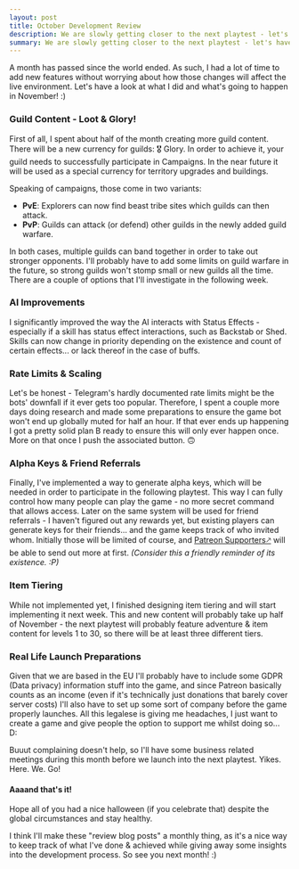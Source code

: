 ```yaml
---
layout: post
title: October Development Review
description: We are slowly getting closer to the next playtest - let's have a look at what happened behind the dev-curtains during the last month.
summary: We are slowly getting closer to the next playtest - let's have a look at what happened behind the dev-curtains during the last month.
---
```


A month has passed since the world ended. As such, I had a lot of time to add new features without worrying about how those changes will affect the live environment. Let's have a look at what I did and what's going to happen in November! :)

### Guild Content - Loot & Glory!
First of all, I spent about half of the month creating more guild content.
There will be a new currency for guilds: 🎖️ Glory. In order to achieve it, your guild needs to successfully participate in Campaigns. In the near future it will be used as a special currency for territory upgrades and buildings.
 
Speaking of campaigns, those come in two variants:
- **PvE**: Explorers can now find beast tribe sites which guilds can then attack.
- **PvP**: Guilds can attack (or defend) other guilds in the newly added guild warfare.

In both cases, multiple guilds can band together in order to take out stronger opponents.
I'll probably have to add some limits on guild warfare in the future, so strong guilds won't stomp small or new guilds all the time. There are a couple of options that I'll investigate in the following week.

### AI Improvements
I significantly improved the way the AI interacts with Status Effects - especially if a skill has status effect interactions, such as Backstab or Shed. Skills can now change in priority depending on the existence and count of certain effects... or lack thereof in the case of buffs.

### Rate Limits & Scaling
Let's be honest - Telegram's hardly documented rate limits might be the bots' downfall if it ever gets too popular. Therefore, I spent a couple more days doing research and made some preparations to ensure the game bot won't end up globally muted for half an hour. If that ever ends up happening I got a pretty solid plan B ready to ensure this will only ever happen once. More on that once I push the associated button. 🙃

### Alpha Keys & Friend Referrals
Finally, I've implemented a way to generate alpha keys, which will be needed in order to participate in the following playtest. This way I can fully control how many people can play the game - no more secret command that allows access. Later on the same system will be used for friend referrals - I haven't figured out any rewards yet, but existing players can generate keys for their friends... and the game keeps track of who invited whom. Initially those will be limited of course, and [Patreon Supporters🡕](http://patreon.typotales.com) will be able to send out more at first. *(Consider this a friendly reminder of its existence. :P)*

### Item Tiering
While not implemented yet, I finished designing item tiering and will start implementing it next week. This and new content will probably take up half of November - the next playtest will probably feature adventure & item content for levels 1 to 30, so there will be at least three different tiers.

### Real Life Launch Preparations
Given that we are based in the EU I'll probably have to include some GDPR (Data privacy) information stuff into the game, and since Patreon basically counts as an income (even if it's technically just donations that barely cover server costs) I'll also have to set up some sort of company before the game properly launches. All this legalese is giving me headaches, I just want to create a game and give people the option to support me whilst doing so... D: 

Buuut complaining doesn't help, so I'll have some business related meetings during this month before we launch into the next playtest. Yikes. Here. We. Go!

#### Aaaand that's it!
Hope all of you had a nice halloween (if you celebrate that) despite the global circumstances and stay healthy.

I think I'll make these "review blog posts" a monthly thing, as it's a nice way to keep track of what I've done & achieved while giving away some insights into the development process. So see you next month! :)